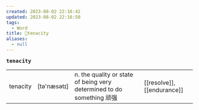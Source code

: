 ```yaml
---
created: 2023-08-02 22:16:42
updated: 2023-08-02 22:16:50
tags:
  - Word
title: 📖tenacity
aliases:
  - null
---
```


<pre><strong>tenacity</strong></pre>
|   |   |   |   |
|---|---|---|---|
|tenacity|[tə'næsətɪ]|n. the quality or state of being very determined to do something 顽强|[[resolve]], [[endurance]]|